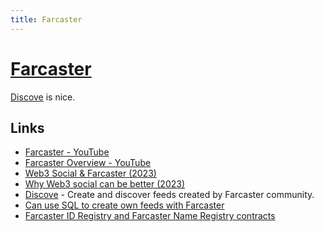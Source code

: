 ```yaml
---
title: Farcaster
---
```


# [Farcaster](https://www.farcaster.xyz/)

[Discove](https://www.discove.xyz/) is nice.

## Links

- [Farcaster - YouTube](https://www.youtube.com/@farcasterxyz/videos)
- [Farcaster Overview - YouTube](https://www.youtube.com/playlist?list=PL0eq1PLf6eUdm35v_840EGLXkVJDhxhcF)
- [Web3 Social & Farcaster (2023)](https://mirror.xyz/edatweets.eth/vD_LmOZHV5S3uRXqkDTjJldiAKqKLOtRvb2TiP90fMg)
- [Why Web3 social can be better (2023)](https://www.discove.xyz/threads/0x9fc78e0d45f3060006273362e0ac411db6260c912de1c5e121b24420b8180285/0x9fc78e0d45f3060006273362e0ac411db6260c912de1c5e121b24420b8180285)
- [Discove](https://www.discove.xyz/) - Create and discover feeds created by Farcaster community.
- [Can use SQL to create own feeds with Farcaster](https://twitter.com/mbateman/status/1589011729618710528)
- [Farcaster ID Registry and Farcaster Name Registry contracts](https://github.com/farcasterxyz/contracts)
